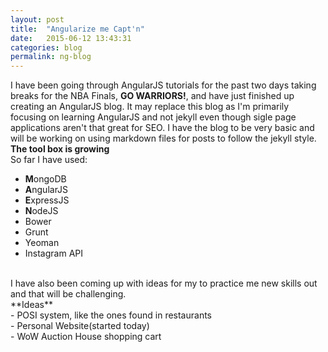 ```yaml
---
layout: post
title:  "Angularize me Capt'n"
date:   2015-06-12 13:43:31
categories: blog
permalink: ng-blog
---
```

I have been going through AngularJS tutorials for the past two days taking breaks for the NBA Finals, **GO WARRIORS!**, and have just finished up creating an AngularJS blog. It may replace this blog as I'm primarily focusing on learning AngularJS and not jekyll even though sigle page applications aren't that great for SEO. I have the blog to be very basic and will be working on using markdown files for posts to follow the jekyll style.
<br>
**The tool box is growing**<br>
So far I have used:<br>
- **M**ongoDB<br>
- **A**ngularJS<br>
- **E**xpressJS<br>
- **N**odeJS<br>
- Bower
- Grunt<br>
- Yeoman<br>
- Instagram API<br>
<br>
I have also been coming up with ideas for my to practice me new skills out and that will be challenging.<br>
**Ideas**<br>
- POSI system, like the ones found in restaurants<br>
- Personal Website(started today)<br>
- WoW Auction House shopping cart<br>
